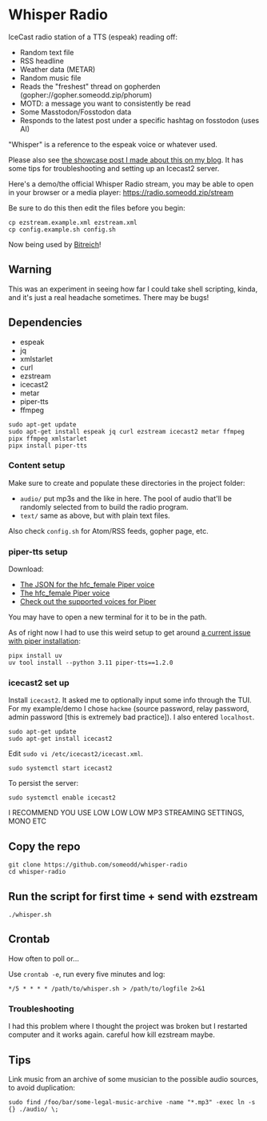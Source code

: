 # Whisper Radio

IceCast radio station of a TTS (espeak) reading off:

  * Random text file
  * RSS headline
  * Weather data (METAR)
  * Random music file
  * Reads the "freshest" thread on gopherden (gopher://gopher.someodd.zip/phorum)
  * MOTD: a message you want to consistently be read
  * Some Masstodon/Fosstodon data
  * Responds to the latest post under a specific hashtag on fosstodon (uses AI)

"Whisper" is a reference to the espeak voice or whatever used.

Please also see [the showcase post I made about this on my blog](https://www.someodd.zip/showcase/whisper-radio). It has some tips for troubleshooting and setting up an Icecast2 server.

Here's a demo/the official Whisper Radio stream, you may be able to open in your browser or a media player: https://radio.someodd.zip/stream

Be sure to do this then edit the files before you begin:

```
cp ezstream.example.xml ezstream.xml
cp config.example.sh config.sh
```

Now being used by [Bitreich](http://bitreich.org/)!

## Warning

This was an experiment in seeing how far I could take shell scripting, kinda,
and it's just a real headache sometimes. There may be bugs!

## Dependencies

  * espeak
  * jq
  * xmlstarlet
  * curl
  * ezstream
  * icecast2
  * metar
  * piper-tts
  * ffmpeg

```
sudo apt-get update
sudo apt-get install espeak jq curl ezstream icecast2 metar ffmpeg pipx ffmpeg xmlstarlet
pipx install piper-tts
```

### Content setup

Make sure to create and populate these directories in the project folder:

* `audio/` put mp3s and the like in here. The pool of audio that'll be randomly
  selected from to build the radio program.
* `text/` same as above, but with plain text files.

Also check `config.sh` for Atom/RSS feeds, gopher page, etc.

### piper-tts setup

Download:

  * [The JSON for the hfc_female Piper voice](https://huggingface.co/rhasspy/piper-voices/resolve/v1.0.0/en/en_US/hfc_female/medium/en_US-hfc_female-medium.onnx.json)
  * [The hfc_female Piper voice](https://huggingface.co/rhasspy/piper-voices/resolve/v1.0.0/en/en_US/hfc_female/medium/en_US-hfc_female-medium.onnx?download=true)
  * [Check out the supported voices for Piper](https://github.com/rhasspy/piper/blob/master/VOICES.md)

You may have to open a new terminal for it to be in the path.

As of right now I had to use this weird setup to get around [a current issue with piper installation](https://github.com/rhasspy/piper/issues/509):

```
pipx install uv
uv tool install --python 3.11 piper-tts==1.2.0
```

### icecast2 set up

Install `icecast2`. It asked me to optionally input some info through the TUI.
For my example/demo I chose `hackme` (source password, relay password, admin
password [this is extremely bad practice]). I also entered `localhost`.

```
sudo apt-get update
sudo apt-get install icecast2
```

Edit `sudo vi /etc/icecast2/icecast.xml`.

```
sudo systemctl start icecast2
```

To persist the server:

```
sudo systemctl enable icecast2
```

I RECOMMEND YOU USE LOW LOW LOW MP3 STREAMING SETTINGS, MONO ETC

## Copy the repo

```
git clone https://github.com/someodd/whisper-radio
cd whisper-radio
```

## Run the script for first time + send with ezstream

```
./whisper.sh
```

## Crontab

How often to poll or...

Use `crontab -e`, run every five minutes and log:

```
*/5 * * * * /path/to/whisper.sh > /path/to/logfile 2>&1
```

### Troubleshooting

I had this problem where I thought the project was broken but I restarted
computer and it works again. careful how kill ezstream maybe.

## Tips

Link music from an archive of some musician to the possible audio sources, to avoid duplication:

```
sudo find /foo/bar/some-legal-music-archive -name "*.mp3" -exec ln -s {} ./audio/ \;
```
